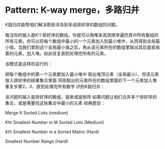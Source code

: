 # Pattern: K-way merge，多路归并

K路归并能帮咱们解决那些涉及到多组排好序的数组的问题。

每当你的输入是K个排好序的数组，你就可以用堆来高效顺序遍历其中所有数组的所有元素。你可以将每个数组中最小的一个元素加入到最小堆中，从而得到全局最小值。当我们拿到这个全局最小值之后，再从该元素所在的数组里取出其后面紧挨着的元素，加入堆。如此往复直到处理完所有的元素。


该模式是这样的运行的：

把每个数组中的第一个元素都加入最小堆中
取出堆顶元素（全局最小），将该元素放入排好序的结果集合里面
将刚取出的元素所在的数组里面的下一个元素加入堆
重复步骤2，3，直到处理完所有数字
识别K路归并：

该问题的输入是排好序的数组，链表或是矩阵
如果问题让咱们合并多个排好序的集合，或是需要找这些集合中最小的元素
经典题目：

Merge K Sorted Lists (medium)

Kth Smallest Number in M Sorted Lists (Medium)

Kth Smallest Number in a Sorted Matrix (Hard)

Smallest Number Range (Hard)
